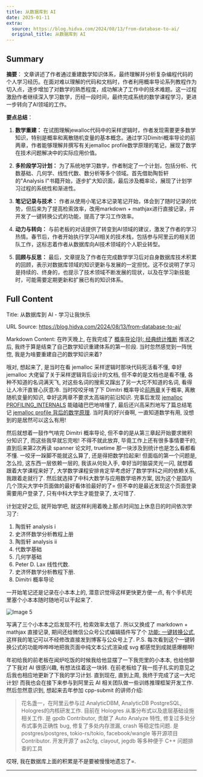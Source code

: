 ```yaml
---
title: 从数据库到 AI
date: 2025-01-11
extra:
  source: https://blog.hidva.com/2024/08/13/from-database-to-ai/
  original_title: 从数据库到 AI
---
```

## Summary
**摘要**：
文章讲述了作者通过重建数学知识体系，最终理解并分析复杂编程代码的个人学习经历。在面对难以理解的代码和文档时，作者利用概率导论系列教程作为切入点，逐步增加了对数学的熟悉程度，成功解决了工作中的技术难题。这一过程激励作者继续深入学习数学，历经一段时间，最终完成系统的数学课程学习，更进一步转向了AI领域的工作。

**要点总结**：
1. **数学重建：** 在试图理解jewalloc代码中的采样逻辑时，作者发现需要更多数学知识，特别是概率和离散随机变量的基本概念。通过学习Dimitri概率导论的前两章，作者能够理解并撰写有关jemalloc profile数学原理的笔记，展现了数学在技术问题解决中的实际应用价值。
   
2. **多阶段学习计划：** 为了系统地学习数学，作者制定了一个计划，包括分析、代数基础、几何学、线性代数、数分析等多个领域。首先借助陶哲轩的"Analysis I"书籍开始，逐步扩大知识面，最后涉及概率论，展现了计划学习过程的系统性和渐进性。
   
3. **笔记记录与技术：** 作者从使用小笔记本记录笔记开始，体会到了随时记录的优势，但后来为了提高检索效率，改用markdown + mathjax进行直接记录，并开发了一键转换公式的功能，提高了学习工作效率。
   
4. **动力与转向：** 与前老板的对话提供了转变到AI领域的建议，激发了作者的学习热情。春节后，作者开始执行学习AI相关的技术栈，包括参与阿里云的相关团队工作，这标志着作者从数据库向AI技术领域的个人职业转型。
   
5. **回顾与反思：** 最后，文章提及了作者在完成数学学习后对自身数据库技术积累的回顾，表示对数据库领域的知识更新与发展的一定担忧。这不仅说明了学习是持续的、终身的，也提示了技术领域不断发展的现状，以及在学习新技能时，可能需要定期更新和扩展已有的知识体系。
## Full Content
Title: 从数据库到 AI - 学习让我快乐

URL Source: https://blog.hidva.com/2024/08/13/from-database-to-ai/

Markdown Content:
在昨天晚上, 在我完成了 [概率导论(9): 经典统计推断](https://blog.hidva.com/2024/08/11/Introduction-to-Probability-9/) 推送之后, 我终于算是结束了自己数学知识重建体系的第一阶段. 当时忽然感觉到一阵恍惚, 我是为啥要重建自己的数学知识来着?

哦对, 想起来了, 是当时在看 jemalloc 采样逻辑时那块代码死活看不懂, 幸好 jemalloc 大佬留了关于采样逻辑背后设计的文档, 但不幸的是文档也是看不懂, 各种不知道的名词满天飞, 对这些名词的搜索又蹿出了另一大坨不知道的名词, 看得让人冷汗直冒心灰意冷. 当时咬咬牙啃了下 Dimitri 概率导论[前两章](https://blog.hidva.com/2023/07/30/Introduction-to-Probability-12/)关于概率, 离散随机变量的知识, 幸好这两章不要求太高端的前沿知识. 完事后发现 [jemalloc PROFILING\_INTERNALS](https://github.com/jemalloc/jemalloc/blob/dev/doc_internal/PROFILING_INTERNALS.md) 能磕磕巴巴地啃懂了, 最后还兴高采烈地写了篇总结笔记 [jemalloc profile 背后的数学原理](https://blog.hidva.com/2023/08/04/jemalloc-prof-math/). 当时真的好兴奋啊, 一直知道数学有用, 没想到的是居然可以这么有用!

然后就想着一鼓作气啃完 Dimitri 概率导论, 但不幸的是从第三章起开始要求微积分知识了, 而这些我早就忘完啦! 不得不就此放弃, 毕竟工作上还有很多事情要干的, 直到后来第2次再读 spanner 论文时, truetime 那一块涉及到统计也是怎么看都看不懂. 一咬牙一跺脚不能就这么算了, 还是得把数学捡起来! 但面临的第一个问题是, 怎么捡, 这东西一层依赖一层的, 我该从何处入手, 幸好当时脑袋灵光一闪, 就想着跟着大学课程来好了, 大学数学课程安排肯定早考虑好了数学学科之间的依赖关系, 我跟着走就行了. 然后就选择了中科大数学与应用数学培养方案, 因为这个是国内几个顶尖大学中页面做的最好看体验最好的了= 但不幸的是最近发现这个页面登录需要用户登录了, 只有中科大学生才能登录了, 太可惜了.

计划定好之后, 就开始学吧, 就这样利用着晚上那点时间加上休息日的时间依次学习了:

1.  陶哲轩 analysis i
2.  史济怀数学分析教程上册
3.  陶哲轩 analysis ii
4.  代数学基础
5.  几何学基础
6.  Peter D. Lax 线性代数.
7.  史济怀数学分析教程下册.
8.  Dimitri 概率导论

一开始笔记还是记录在小本本上的, 潜意识觉得这样更快更方便一点, 有个手机兜里塞个小本本随时随地可以干起来了.

![Image 5](https://blog.hidva.com/assets/from-db-to-ai.1.webp)

写满了三个小本本之后发现不行, 检索效率太低了. 所以又换成了 markdown + mathjax 直接记录, 期间还给微信公众号公式编辑插件写了个 [功能: 一键转换公式](https://github.com/latentcat/mpmath/pull/6), 这样我的笔记可以不经修改直接发到博客与公众号上了. P.S. 每次看到这个一键转换公式的功能哗哗哗地把我页面中纯文本公式渲染成 svg 都感觉到成就感爆棚啊!

年初给我的前老板在闻炉吃饭的时候我给他显摆了一下我兜里的小本本, 也给他聊了下我对 AI 很感兴趣, 有想法往着这一块转. 在前老板给了我一揽子扎实的意见之后我也相应地更新了下我的学习计划. 直到现在, 直到上周, 我终于完成了这一大坨计划! 而我也会在接下来参与到阿里云 AI 相关团队做一些训练推理框架开发工作. 然后忽然意识到, 想起来去年参加 cpp-submit 的讲师介绍:

> 花名盏一，在阿里云参与过 AnalyticDBM, AnalyticDB PostgreSQL, Hologres的内核研发工作. 目前在 Hologres 从事分布式以及底层基础设施相关工作. 是 gpdb Contributor, 贡献了 Auto Analyze 特性, 修复过多处分布式事务正确性 bug, 修复了多处内存泄漏, crash 等稳定性问题. 是postgres/postgres, tokio-rs/tokio, facebook/wangle 等开源项目 Contributor. 开发开源了 as2cfg, clayout, jegdb 等多种便于 C++ 问题排查的工具

哎呀, 我在数据库上面的积累是不是要被慢慢地遗忘了=.

* * *

